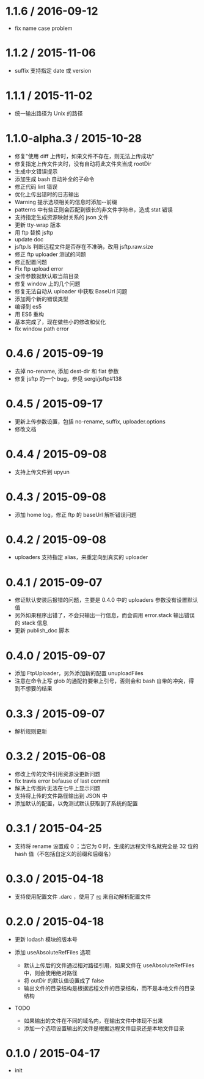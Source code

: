 
1.1.6 / 2016-09-12
==================
  
  * fix name case problem


1.1.2 / 2015-11-06
==================

  * suffix 支持指定 date 或 version

1.1.1 / 2015-11-02
==================

  * 统一输出路径为 Unix 的路径

1.1.0-alpha.3 / 2015-10-28
==========================

  * 修复"使用 diff 上传时，如果文件不存在，则无法上传成功"
  * 修复指定上传文件夹时，没有自动将此文件夹当成 rootDir
  * 生成中文错误提示
  * 添加生成 bash 自动补全的子命令
  * 修正代码 lint 错误
  * 优化上传出错时的日志输出
  * Warning 提示选项相关的信息时添加--前缀
  * patterns 中有些正则会匹配到很长的非文件字符串，造成 stat 错误
  * 支持指定生成资源映射关系的 json 文件
  * 更新 tty-wrap 版本
  * 用 ftp 替换 jsftp
  * update doc
  * jsftp.ls 判断远程文件是否存在不准确，改用 jsftp.raw.size
  * 修正 ftp uploader 测试的问题
  * 修正配置问题
  * Fix ftp upload error
  * 没传参数就默认取当前目录
  * 修复 window 上的几个问题
  * 修复无法自动从 uploader 中获取 BaseUrl 问题
  * 添加两个新的错误类型
  * 编译到 es5
  * 用 ES6 重构
  * 基本完成了，现在做些小的修改和优化
  * fix window path error

0.4.6 / 2015-09-19
==================

  * 去掉 no-rename, 添加 dest-dir 和 flat 参数
  * 修复 jsftp 的一个 bug，参见 sergi/jsftp#138

0.4.5 / 2015-09-17
==================

  * 更新上传参数设置，包括 no-rename, suffix, uploader.options
  * 修改文档

0.4.4 / 2015-09-08
==================

  * 支持上传文件到  upyun

0.4.3 / 2015-09-08
==================

  * 添加 home log，修正 ftp 的 baseUrl 解析错误问题

0.4.2 / 2015-09-08
==================

  * uploaders 支持指定 alias，来重定向到真实的 uploader

0.4.1 / 2015-09-07
==================

  * 修证默认安装后报错的问题，主要是 0.4.0 中的 uploaders 参数没有设置默认值
  * 另外如果程序出错了，不会只输出一行信息，而会调用 error.stack 输出错误的 stack 信息
  * 更新 publish_doc 脚本

0.4.0 / 2015-09-07
==================

  * 添加 FtpUploader，另外添加新的配置 unuploadFiles
  * 注意在命令上写 glob 的通配符要带上引号，否则会和 bash 自带的冲突，得到不想要的结果

0.3.3 / 2015-09-07
=================

  * 解析规则更新

0.3.2 / 2015-06-08
==================

  * 修改上传的文件引用资源没更新问题
  * fix travis error befause of last commit
  * 解决上传图片无法在七牛上显示问题
  * 支持将上传的文件路径输出到 JSON 中
  * 添加默认的配置，以免测试默认获取到了系统的配置

0.3.1 / 2015-04-25
==================

  * 支持将 rename 设置成 0 ；当它为 0 时，生成的远程文件名就完全是 32 位的 hash 值（不包括自定义的前缀和后缀名）

0.3.0 / 2015-04-18
==================

  * 支持使用配置文件 .darc ，使用了 [rc](https://github.com/dominictarr/rc) 来自动解析配置文件

0.2.0 / 2015-04-18
==================

  * 更新 lodash 模块的版本号
  * 添加 useAbsoluteRefFiles 选项

    - 默认上传后的文件通过相对路径引用，如果文件在 useAbsoluteRefFiles 中，则会使用绝对路径
    - 将 outDir 的默认值设置成了 false
    - 输出文件的目录结构是根据远程文件的目录结构，而不是本地文件的目录结构

  * TODO

    - 如果输出的文件在不同的域名内，在输出文件中体现不出来
    - 添加一个选项设置输出的文件是根据远程文件目录还是本地文件目录

0.1.0 / 2015-04-17
==================

  * init

